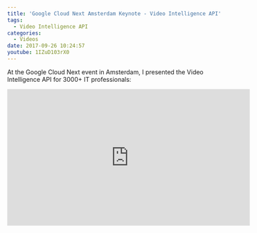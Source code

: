 ```yaml
---
title: 'Google Cloud Next Amsterdam Keynote - Video Intelligence API'
tags:
  - Video Intelligence API
categories:
  - Videos
date: 2017-09-26 10:24:57
youtube: 1IZuD103rX0
---
```


At the Google Cloud Next event in Amsterdam, I presented the Video Intelligence API for 3000+ IT professionals: 
<!--more-->
<iframe width="560" height="315" src="https://www.youtube.com/embed/1IZuD103rX0?start=4256" frameborder="0" allow="accelerometer; autoplay; encrypted-media; gyroscope; picture-in-picture" allowfullscreen></iframe>